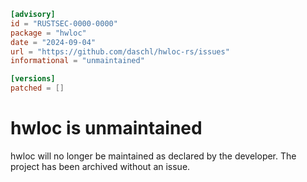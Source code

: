 ```toml
[advisory]
id = "RUSTSEC-0000-0000"
package = "hwloc"
date = "2024-09-04"
url = "https://github.com/daschl/hwloc-rs/issues"
informational = "unmaintained"

[versions]
patched = []
```

# hwloc is unmaintained

hwloc will no longer be maintained as declared by the developer. The project has been archived without an issue.